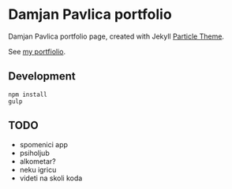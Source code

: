 # Damjan Pavlica portfolio

Damjan Pavlica portfolio page, created with Jekyll [Particle Theme](https://github.com/nrandecker/particle).

See [my portfiolio](https://mudroljub.github.io).

## Development

```
npm install
gulp
```

## TODO

- spomenici app
- psiholjub
- alkometar?
- neku igricu
- videti na skoli koda
